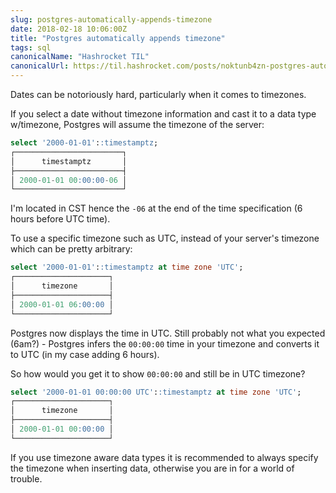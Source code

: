 ```yaml
---
slug: postgres-automatically-appends-timezone
date: 2018-02-18 10:06:00Z
title: "Postgres automatically appends timezone"
tags: sql
canonicalName: "Hashrocket TIL"
canonicalUrl: https://til.hashrocket.com/posts/noktunb4zn-postgres-automatically-appends-timezone
---
```



Dates can be notoriously hard, particularly when it comes to timezones.

If you select a date without timezone information and cast it to a data type w/timezone, Postgres will assume the timezone of the server:

```sql
select '2000-01-01'::timestamptz;
┌────────────────────────┐
│      timestamptz       │
├────────────────────────┤
│ 2000-01-01 00:00:00-06 │
└────────────────────────┘
```

I'm located in CST hence the `-06` at the end of the time specification (6 hours before UTC time).

To use a specific timezone such as UTC, instead of your server's timezone which can be pretty arbitrary:


```sql
select '2000-01-01'::timestamptz at time zone 'UTC';
┌─────────────────────┐
│      timezone       │
├─────────────────────┤
│ 2000-01-01 06:00:00 │
└─────────────────────┘
```

Postgres now displays the time in UTC. Still probably not what you expected (6am?) - Postgres infers the `00:00:00` time in your timezone and converts it to UTC (in my case adding 6 hours).

So how would you get it to show `00:00:00` and still be in UTC timezone?

```sql
select '2000-01-01 00:00:00 UTC'::timestamptz at time zone 'UTC';
┌─────────────────────┐
│      timezone       │
├─────────────────────┤
│ 2000-01-01 00:00:00 │
└─────────────────────┘
```

If you use timezone aware data types it is recommended to always specify the timezone when inserting data, otherwise you are in for a world of trouble.
